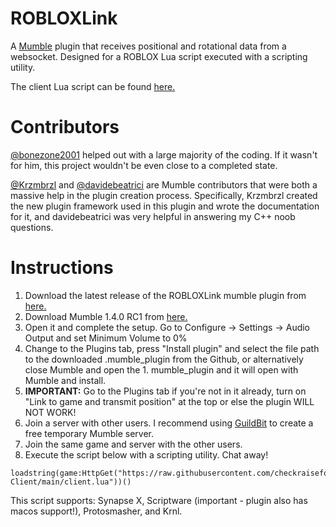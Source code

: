 # ROBLOXLink
A [Mumble](https://github.com/mumble-voip/mumble) plugin that receives positional and rotational data from a websocket. Designed for a ROBLOX Lua script executed with a scripting utility.

The client Lua script can be found [here.](https://github.com/checkraisefold/ROBLOXLink-Client)

# Contributors
[@bonezone2001](https://github.com/bonezone2001) helped out with a large majority of the coding. If it wasn't for him, this project wouldn't be even close to a completed state.

[@Krzmbrzl](https://github.com/Krzmbrzl) and [@davidebeatrici](https://github.com/davidebeatrici) are Mumble contributors that were both a massive help in the plugin creation process. Specifically, Krzmbrzl created the new plugin framework used in this plugin and wrote the documentation for it, and davidebeatrici was very helpful in answering my C++ noob questions.

# Instructions
1. Download the latest release of the ROBLOXLink mumble plugin from [here.](https://github.com/checkraisefold/ROBLOXLink-Plugin/releases)
2. Download Mumble 1.4.0 RC1 from [here.](https://dl.mumble.info/latest/snapshot/client-windows-x64)
3. Open it and complete the setup. Go to Configure -> Settings -> Audio Output and set Minimum Volume to 0%
4. Change to the Plugins tab, press "Install plugin" and select the file path to the downloaded .mumble_plugin from the Github, or alternatively close Mumble and open the 1. mumble_plugin and it will open with Mumble and install.
5. **IMPORTANT:** Go to the Plugins tab if you're not in it already, turn on "Link to game and transmit position" at the top or else the plugin WILL NOT WORK!
6. Join a server with other users. I recommend using [GuildBit](https://guildbit.com/) to create a free temporary Mumble server.
7. Join the same game and server with the other users. 
8. Execute the script below with a scripting utility. Chat away!

```
loadstring(game:HttpGet("https://raw.githubusercontent.com/checkraisefold/ROBLOXLink-Client/main/client.lua"))()
```

This script supports: Synapse X, Scriptware (important - plugin also has macos support!), Protosmasher, and Krnl.
